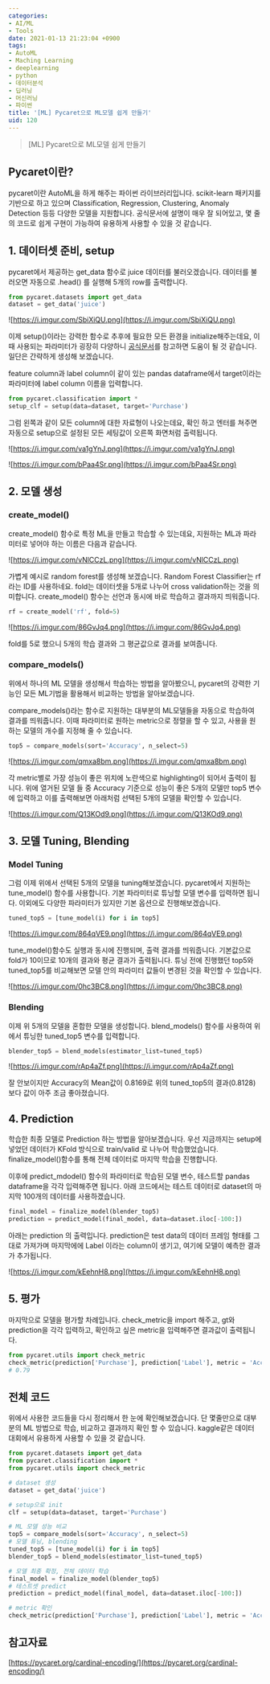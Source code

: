 ```yaml
---
categories:
- AI/ML
- Tools
date: 2021-01-13 21:23:04 +0900
tags:
- AutoML
- Maching Learning
- deeplearning
- python
- 데이터분석
- 딥러닝
- 머신러닝
- 파이썬
title: '[ML] Pycaret으로 ML모델 쉽게 만들기'
uid: 120
---
```


> [ML] Pycaret으로 ML모델 쉽게 만들기
> 

## Pycaret이란?

pycaret이란 AutoML을 하게 해주는 파이썬 라이브러리입니다. scikit-learn 패키지를 기반으로 하고 있으며 Classification, Regression, Clustering, Anomaly Detection 등등 다양한 모델을 지원합니다. 공식문서에 설명이 매우 잘 되어있고, 몇 줄의 코드로 쉽게 구현이 가능하여 유용하게 사용할 수 있을 것 같습니다.

## 1. 데이터셋 준비, setup

pycaret에서 제공하는 get_data 함수로 juice 데이터를 불러오겠습니다. 데이터를 불러오면 자동으로 .head() 를 실행해 5개의 row를 출력합니다.

```python
from pycaret.datasets import get_data 
dataset = get_data('juice')
```

![https://i.imgur.com/SbiXiQU.png](https://i.imgur.com/SbiXiQU.png)

이제 setup()이라는 강력한 함수로 추후에 필요한 모든 환경을 initialize해주는데요, 이때 사용되는 파라미터가 굉장히 다양하니 [공식문서](https://pycaret.org/classification/)를 참고하면 도움이 될 것 같습니다. 일단은 간략하게 생성해 보겠습니다.

feature column과 label column이 같이 있는 pandas dataframe에서 target이라는 파라미터에 label column 이름을 입력합니다.

```python
from pycaret.classification import *
setup_clf = setup(data=dataset, target='Purchase')
```

그럼 왼쪽과 같이 모든 column에 대한 자료형이 나오는데요, 확인 하고 엔터를 쳐주면 자동으로 setup으로 설정된 모든 세팅값이 오른쪽 화면처럼 출력됩니다. 

![https://i.imgur.com/va1gYnJ.png](https://i.imgur.com/va1gYnJ.png)

![https://i.imgur.com/bPaa4Sr.png](https://i.imgur.com/bPaa4Sr.png)

## 2. 모델 생성

### create_model()

create_model() 함수로 특정 ML을 만들고 학습할 수 있는데요, 지원하는 ML과 파라미터로 넣어야 하는 이름은 다음과 같습니다.

![https://i.imgur.com/vNlCCzL.png](https://i.imgur.com/vNlCCzL.png)

가볍게 예시로 random forest를 생성해 보겠습니다. Random Forest Classifier는 rf라는 ID를 사용하네요. fold는 데이터셋을 5개로 나누어 cross validation하는 것을 의미합니다. create_model() 함수는 선언과 동시에 바로 학습하고 결과까지 띄워줍니다.

```python
rf = create_model('rf', fold=5)
```

![https://i.imgur.com/86GvJq4.png](https://i.imgur.com/86GvJq4.png)

fold를 5로 했으니 5개의 학습 결과와 그 평균값으로 결과를 보여줍니다.

### compare_models()

위에서 하나의 ML 모델을 생성해서 학습하는 방법을 알아봤으니, pycaret의 강력한 기능인 모든 ML기법을 활용해서 비교하는 방법을 알아보겠습니다.

compare_models()라는 함수로 지원하는 대부분의 ML모델들을 자동으로 학습하여 결과를 띄워줍니다. 이때 파라미터로 원하는 metric으로 정렬을 할 수 있고, 사용을 원하는 모델의 개수를 지정해 줄 수 있습니다. 

```python
top5 = compare_models(sort='Accuracy', n_select=5)
```

![https://i.imgur.com/qmxa8bm.png](https://i.imgur.com/qmxa8bm.png)

각 metric별로 가장 성능이 좋은 위치에 노란색으로 highlighting이 되어서 출력이 됩니다. 위에 열거된 모델 들 중 Accuracy 기준으로 성능이 좋은 5개의 모델만 top5 변수에 입력하고 이를 출력해보면 아래처럼 선택된 5개의 모델을 확인할 수 있습니다.

![https://i.imgur.com/Q13KOd9.png](https://i.imgur.com/Q13KOd9.png)

## 3. 모델 Tuning, Blending

### Model Tuning

그럼 이제 위에서 선택된 5개의 모델을 tuning해보겠습니다. pycaret에서 지원하는 tune_model() 함수를 사용합니다. 기본 파라미터로 튜닝할 모델 변수를 입력하면 됩니다. 이외에도 다양한 파라미터가 있지만 기본 옵션으로 진행해보겠습니다.

```python
tuned_top5 = [tune_model(i) for i in top5]
```

![https://i.imgur.com/864qVE9.png](https://i.imgur.com/864qVE9.png)

tune_model()함수도 실행과 동시에 진행되며, 출력 결과를 띄워줍니다. 기본값으로 fold가 10이므로 10개의 결과와 평균 결과가 출력됩니다. 튜닝 전에 진행했던 top5와 tuned_top5를 비교해보면 모델 안의 파라미터 값들이 변경된 것을 확인할 수 있습니다. 

![https://i.imgur.com/0hc3BC8.png](https://i.imgur.com/0hc3BC8.png)

### Blending

이제 위 5개의 모델을 혼합한 모델을 생성합니다. blend_models() 함수를 사용하여 위에서 튜닝한 tuned_top5 변수를 입력합니다. 

```python
blender_top5 = blend_models(estimator_list=tuned_top5)
```

![https://i.imgur.com/rAp4aZf.png](https://i.imgur.com/rAp4aZf.png)

잘 안보이지만 Accuracy의 Mean값이 0.8169로 위의 tuned_top5의 결과(0.8128)보다 값이 아주 조금 좋아졌습니다.

## 4. Prediction

학습한 최종 모델로 Prediction 하는 방법을 알아보겠습니다. 우선 지금까지는 setup에 넣었던 데이터가 KFold 방식으로 train/valid 로 나누어 학습했었습니다. finalize_model()함수를 통해 전체 데이터로 마지막 학습을 진행합니다.  

이후에 predict_mdodel() 함수의 파라미터로 학습된 모델 변수, 테스트할 pandas dataframe을 각각 입력해주면 됩니다. 아래 코드에서는 테스트 데이터로 dataset의 마지막 100개의 데이터를 사용하겠습니다.

```python
final_model = finalize_model(blender_top5)
prediction = predict_model(final_model, data=dataset.iloc[-100:])
```

아래는 prediction 의 출력입니다. prediction은 test data의 데이터 프레임 형태를 그대로 가져가며 마지막에에 Label 이라는 column이 생기고, 여기에 모델이 예측한 결과가 추가됩니다.

![https://i.imgur.com/kEehnH8.png](https://i.imgur.com/kEehnH8.png)

## 5. 평가

마지막으로 모델을 평가할 차례입니다. check_metric을 import 해주고, gt와 prediction을 각각 입력하고, 확인하고 싶은 metric을 입력해주면 결과값이 출력됩니다.

```python
from pycaret.utils import check_metric
check_metric(prediction['Purchase'], prediction['Label'], metric = 'Accuracy')
# 0.79
```

## 전체 코드

위에서 사용한 코드들을 다시 정리해서 한 눈에 확인해보겠습니다. 단 몇줄만으로 대부분의 ML 방법으로 학습, 비교하고 결과까지 확인 할 수 있습니다. kaggle같은 데이터 대회에서 유용하게 사용할 수 있을 것 같습니다.

```python
from pycaret.datasets import get_data 
from pycaret.classification import *
from pycaret.utils import check_metric

# dataset 생성
dataset = get_data('juice')

# setup으로 init
clf = setup(data=dataset, target='Purchase')

# ML 모델 성능 비교
top5 = compare_models(sort='Accuracy', n_select=5)
# 모델 튜닝, blending
tuned_top5 = [tune_model(i) for i in top5]
blender_top5 = blend_models(estimator_list=tuned_top5)

# 모델 최종 확정, 전체 데이터 학습
final_model = finalize_model(blender_top5)
# 테스트셋 predict
prediction = predict_model(final_model, data=dataset.iloc[-100:])

# metric 확인
check_metric(prediction['Purchase'], prediction['Label'], metric = 'Accuracy')

```

## 참고자료

[https://pycaret.org/cardinal-encoding/](https://pycaret.org/cardinal-encoding/)